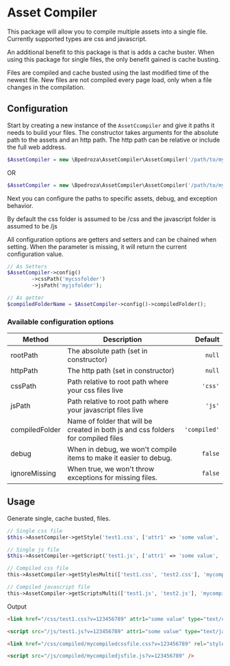 # Asset Compiler
This package will allow you to compile multiple assets into a single file. Currently supported types are css and javascript.


An additional benefit to this package is that is adds a cache buster. 
When using this package for single files, the only benefit gained is cache busting.


Files are compiled and cache busted using the last modified time of the newest file. New files are not compiled every page load, only when 
a file changes in the compilation.

## Configuration

Start by creating a new instance of the `AssetCcompiler` and give it paths it needs to build your files.
The constructor takes arguments for the absolute path to the assets and an http path. The http path can be relative or include the full web address.
```php
$AssetCompiler = new \Bpedroza\AssetCompiler\AssetCompiler('/path/to/my/assets/', '/assets/');
```
OR
```php
$AssetCompiler = new \Bpedroza\AssetCompiler\AssetCompiler('/path/to/my/assets/', 'http://www.example.com');
```

Next you can configure the paths to specific assets, debug, and exception behavior. 

By default the css folder is assumed to be /css and the javascript folder is assumed to be /js

All configuration options are getters and setters and can be chained when setting. When the parameter is missing, it will return the current configuration value.

```php
// As Setters
$AssetCompiler->config()
        ->cssPath('mycssfolder')
        ->jsPath('myjsfolder');

// As getter
$compiledFolderName = $AssetCompiler->config()->compiledFolder();
```

### Available configuration options

| Method        | Description   | Default  |
| ------------- |-------------| -----:|
| rootPath     | The absolute path (set in constructor) | `null` |
| httpPath     | The http path (set in constructor) | `null` |
| cssPath     | Path relative to root path where your css files live | `'css'` |
| jsPath      | Path relative to root path where your javascript files live     |   `'js'` |
| compiledFolder | Name of folder that will be created in both js and css folders for compiled files      |    `'compiled'` |
| debug | When in debug, we won't compile items to make it easier to debug.     |    `false` |
| ignoreMissing | When true, we won't throw exceptions for missing files.      |    `false` |

## Usage

Generate single, cache busted, files.


```php
// Single css file
$this->AssetCompiler->getStyle('test1.css', ['attr1' => 'some value', 'type' => 'text/css']);

// Single js file
$this->AssetCompiler->getScript('test1.js', ['attr1' => 'some value', 'type' => 'text/javascript']);

// Compiled css file
this->AssetCompiler->getStylesMulti(['test1.css', 'test2.css'], 'mycompiledcssfile.css', $attributes = []);

// Compiled javascript file
this->AssetCompiler->getScriptsMulti(['test1.js', 'test2.js'], 'mycompiledjsfile.js', $attributes = []);

```

Output
```html
<link href="/css/test1.css?v=123456789" attr1="some value" type="text/css" rel="stylesheet" />

<script src="/js/test1.js?v=123456789" attr1="some value" type="text/javascript" />

<link href="/css/compiled/mycompiledcssfile.css?v=123456789" rel="stylesheet" />

<script src="/js/compiled/mycompiledjsfile.js?v=123456789" />
```